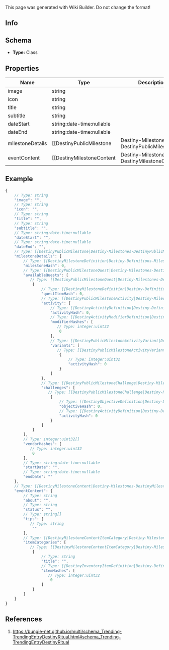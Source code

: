 <span class="wiki-builder">This page was generated with Wiki Builder. Do not change the format!</span>

## Info

## Schema
* **Type:** Class

## Properties
Name | Type | Description
---- | ---- | -----------
image | string | 
icon | string | 
title | string | 
subtitle | string | 
dateStart | string:date-time:nullable | 
dateEnd | string:date-time:nullable | 
milestoneDetails | [[DestinyPublicMilestone|Destiny-Milestones-DestinyPublicMilestone]] | A destiny event does not necessarily have a related Milestone, but if it does the detailswill be returned here.
eventContent | [[DestinyMilestoneContent|Destiny-Milestones-DestinyMilestoneContent]] | A destiny event will not necessarily have milestone &quot;custom content&quot;, but if it doesthe details will be here.

## Example
```javascript
{
    // Type: string
    "image": "",
    // Type: string
    "icon": "",
    // Type: string
    "title": "",
    // Type: string
    "subtitle": "",
    // Type: string:date-time:nullable
    "dateStart": "",
    // Type: string:date-time:nullable
    "dateEnd": "",
    // Type: [[DestinyPublicMilestone|Destiny-Milestones-DestinyPublicMilestone]]
    "milestoneDetails": {
        // Type: [[DestinyMilestoneDefinition|Destiny-Definitions-Milestones-DestinyMilestoneDefinition]]:ManifestDefinition:integer:uint32
        "milestoneHash": 0,
        // Type: [[DestinyPublicMilestoneQuest|Destiny-Milestones-DestinyPublicMilestoneQuest]][]
        "availableQuests": [
           // Type: [[DestinyPublicMilestoneQuest|Destiny-Milestones-DestinyPublicMilestoneQuest]]
            {
                // Type: [[DestinyMilestoneDefinition|Destiny-Definitions-Milestones-DestinyMilestoneDefinition]]:ManifestDefinition:integer:uint32
                "questItemHash": 0,
                // Type: [[DestinyPublicMilestoneActivity|Destiny-Milestones-DestinyPublicMilestoneActivity]]
                "activity": {
                    // Type: [[DestinyActivityDefinition|Destiny-Definitions-DestinyActivityDefinition]]:ManifestDefinition:integer:uint32
                    "activityHash": 0,
                    // Type: [[DestinyActivityModifierDefinition|Destiny-Definitions-ActivityModifiers-DestinyActivityModifierDefinition]]:ManifestDefinition:integer:uint32[]
                    "modifierHashes": [
                       // Type: integer:uint32
                        0
                    ],
                    // Type: [[DestinyPublicMilestoneActivityVariant|Destiny-Milestones-DestinyPublicMilestoneActivityVariant]][]
                    "variants": [
                       // Type: [[DestinyPublicMilestoneActivityVariant|Destiny-Milestones-DestinyPublicMilestoneActivityVariant]]
                        {
                            // Type: integer:uint32
                            "activityHash": 0
                        }
                    ]
                },
                // Type: [[DestinyPublicMilestoneChallenge|Destiny-Milestones-DestinyPublicMilestoneChallenge]][]
                "challenges": [
                   // Type: [[DestinyPublicMilestoneChallenge|Destiny-Milestones-DestinyPublicMilestoneChallenge]]
                    {
                        // Type: [[DestinyObjectiveDefinition|Destiny-Definitions-DestinyObjectiveDefinition]]:ManifestDefinition:integer:uint32
                        "objectiveHash": 0,
                        // Type: [[DestinyActivityDefinition|Destiny-Definitions-DestinyActivityDefinition]]:ManifestDefinition:integer:uint32:nullable
                        "activityHash": 0
                    }
                ]
            }
        ],
        // Type: integer:uint32[]
        "vendorHashes": [
           // Type: integer:uint32
            0
        ],
        // Type: string:date-time:nullable
        "startDate": "",
        // Type: string:date-time:nullable
        "endDate": ""
    },
    // Type: [[DestinyMilestoneContent|Destiny-Milestones-DestinyMilestoneContent]]
    "eventContent": {
        // Type: string
        "about": "",
        // Type: string
        "status": "",
        // Type: string[]
        "tips": [
           // Type: string
            ""
        ],
        // Type: [[DestinyMilestoneContentItemCategory|Destiny-Milestones-DestinyMilestoneContentItemCategory]][]
        "itemCategories": [
           // Type: [[DestinyMilestoneContentItemCategory|Destiny-Milestones-DestinyMilestoneContentItemCategory]]
            {
                // Type: string
                "title": "",
                // Type: [[DestinyInventoryItemDefinition|Destiny-Definitions-DestinyInventoryItemDefinition]]:ManifestDefinition:integer:uint32[]
                "itemHashes": [
                   // Type: integer:uint32
                    0
                ]
            }
        ]
    }
}

```

## References
1. https://bungie-net.github.io/multi/schema_Trending-TrendingEntryDestinyRitual.html#schema_Trending-TrendingEntryDestinyRitual
